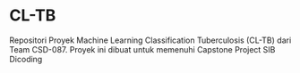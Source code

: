 # CL-TB
Repositori Proyek Machine Learning Classification Tuberculosis (CL-TB) dari Team CSD-087. Proyek ini dibuat untuk memenuhi Capstone Project SIB Dicoding
